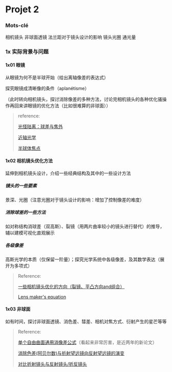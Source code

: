 # Projet 2

### Mots-clé

相机镜头 非球面透镜 法兰距对于镜头设计的影响 镜头光圈 通光量

### 1x 实际背景与问题

#### 1x01 眼镜

从眼镜为何不是半球开始（给出离轴像差的表达式）

探究眼镜成清晰像的条件（aplanétisme）

（此时转向相机镜头，探讨消除像差的多种方法，讨论完相机镜头的各种优化骚操作再回来讲眼镜的优化方法（比如很难算的非球面））

>  reference: 
>
> [光怪陆离：球差与焦外](https://zhuanlan.zhihu.com/p/73397254)
>
> [近轴光学](https://zhuanlan.zhihu.com/p/27398202)
>
> [半球体焦点](https://www.zhihu.com/question/26552292/answer/33192992)

#### 1x02 相机镜头优化方法

延伸到相机镜头设计，介绍一些经典结构及其中的一些设计方法

##### 镜头的一些要素

景深、光圈（注意光圈对于镜头设计的影响：增加了控制像差的难度）

##### 消除球差的一些方法

如对称结构消球差（双高斯）、裂镜（用两片曲率较小的镜头进行替代）的推导，辅以建模可视化直观展示

##### 各级像差

高斯光学的本质（仅保留一阶量）；探究光学系统中各级像差，及其数学表达（展开为多项式）

> Reference:
>
> [一些相机镜头优化的方向（裂镜、平凸方向and组合）](https://zhuanlan.zhihu.com/p/77639428)
>
> [Lens maker's equation](https://www.wikiwand.com/en/Lens#/Lensmaker's_equation)



#### 1x03 非球面

如有时间，探讨非球面透镜、消色差、彗差、相机对焦方式、衍射产生的星芒等等

> Reference:
>
> [单个自由曲面通用消像差公式](https://www.osapublishing.org/josaa/fulltext.cfm?uri=josaa-37-1-149&id=424656)（看起来非常厉害，是近两年的新论文）
>
> [消除色差(阿贝尔数)与折射望远镜向反射望远镜的演变](https://zhuanlan.zhihu.com/p/78390142)
>
> [对比折射镜头与反射镜头/折反镜头](https://www.zhihu.com/question/24491279)
